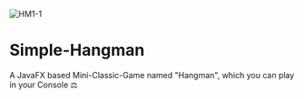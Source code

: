 ![HM1-1](https://user-images.githubusercontent.com/83019866/119334860-e0078f80-bc8b-11eb-89df-4f5d2097c83a.png)
# Simple-Hangman
A JavaFX based Mini-Classic-Game named "Hangman", which you can play in your Console ⚖️
